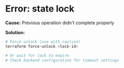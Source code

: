 # Error: state lock

**Cause:** Previous operation didn't complete properly

**Solution:**
```bash
# Force unlock (use with caution)
terraform force-unlock <lock-id>

# Or wait for lock to expire
# Check backend configuration for timeout settings
